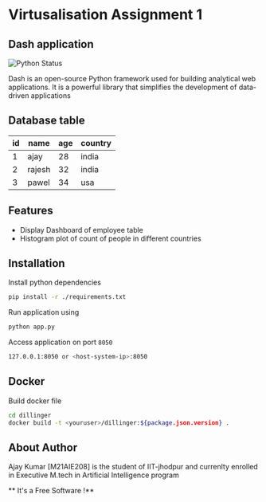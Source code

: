 # Virtusalisation Assignment 1
## Dash application 


![Python Status](https://camo.githubusercontent.com/09cc3c9d1677990baa9fc67f134b72583f0cefb82e235e8b929ff36aa982accd/68747470733a2f2f696d672e736869656c64732e696f2f707970692f707976657273696f6e732f64616e6765722d707974686f6e)


Dash is an open-source Python framework used for building analytical web applications. It is a powerful library that simplifies the development of data-driven applications
## Database table

| id | name   | age | country |
|----|--------|-----|---------|
| 1  | ajay   | 28  | india   |
| 2  | rajesh | 32  | india   |
| 3  | pawel  | 34  | usa     |

## Features
- Display Dashboard of employee table
- Histogram plot of count of people in different countries

## Installation

Install python dependencies

```sh
pip install -r ./requirements.txt
```
Run application using
```sh
python app.py
```
Access application on port `8050`
```sh
127.0.0.1:8050 or <host-system-ip>:8050
```
## Docker
Build docker file

```sh
cd dillinger
docker build -t <youruser>/dillinger:${package.json.version} .
```



## About Author

Ajay Kumar [M21AIE208] is the student of IIT-jhodpur and currenlty enrolled in Executive M.tech in Artificial Intelligence program

** It's a Free Software !**
